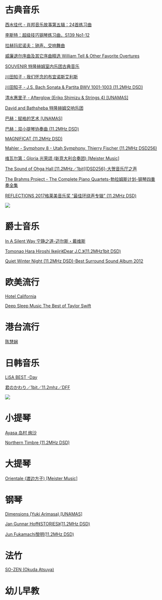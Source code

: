 # 古典音乐

[西水佳代 - 肖邦音乐故事第五辑：24首练习曲](https://pan.baidu.com/s/1Gst9M4BC2u4EblsDq5Mjng)

[李斯特：超级技巧钢琴练习曲，S139 No1-12](https://pan.baidu.com/s/16WXtJzAwcONSOuPq5w8Eiw)

[拉赫玛尼诺夫：钟声、交响舞曲](https://pan.baidu.com/s/1f8MnUtEBBTKFvTrPZcXIzQ)

[威廉退尔序曲及其它序曲精选 William Tell & Other Favorite Overtures](https://pan.baidu.com/s/1PDeyTtcf44-d5RTotp72wg)

[SOUVENIR 特隆赫姆室内乐团古典音乐](https://pan.baidu.com/s/1pWRzEO1e4y65K2QSenX9OA)

[川田知子 - 我们怀念的布宜诺斯艾利斯](https://pan.baidu.com/s/1Q0YnDokWaJVaNWDGrHqAlA)

[川田知子 - J.S. Bach Sonata & Partita BWV 1001-1003 (11.2MHz DSD)](https://pan.baidu.com/s/1ZKNLV-3I_DjjumhkOr9B2A)

[清水惠里子  -  Afterglow (Eriko Shimizu & Strings 4) [UNAMAS]](https://pan.baidu.com/s/1D17883lB-sXHwUK5oXvfCw)

[David and Bathsheba 特隆赫姆交响乐团](https://pan.baidu.com/s/1f7m8YD1kGieDCRRmq_DEGg)

[巴赫：赋格的艺术 [UNAMAS]](https://pan.baidu.com/s/1gKYkOnMcRjnCHa_hE55-pQ)

[巴赫：双小提琴协奏曲 (11.2MHz DSD)](https://pan.baidu.com/s/105qxmp1gWw0zrxXpBaWWgA)

[MAGNIFICAT (11.2MHz DSD)](https://pan.baidu.com/s/1agZVTA-6aqKDNWkhP-FWvg)

[Mahler - Symphony 8 - Utah Symphony, Thierry Fischer (11.2MHz DSD256)](https://pan.baidu.com/s/1pMB5xEnXG_QheUGe5cMUaQ)

[维瓦尔第：Gloria 光荣颂 (新意大利合奏团) [Meister Music]](https://pan.baidu.com/s/14J8b3iFDGYh3fwv-edPEYg)

[The Sound of Ohga Hall [11.2MHz／1bit][DSD256]-大贺音乐厅之声](https://pan.baidu.com/s/1SAiSCFr_qzeg8TeFwcDO1Q)

[The Brahms Project - The Complete Piano Quartets-勃拉姆斯计划-钢琴四重奏全集](https://pan.baidu.com/s/1Vv8WmSHMLNjdtXgFi6kV4g)

[REFLECTIONS 2017格莱美音乐奖 “最佳环绕声专辑” (11.2MHz DSD)](https://pan.baidu.com/s/1iobGj4uqAmMfXCam6FDlYw)

![](https://i.loli.net/2019/09/28/kaAO27hRQNv8quS.jpg)


# 爵士音乐

[In A Silent Way 宁静之道-迈尔斯・戴维斯](https://pan.baidu.com/s/1lsou4E_h2lj2IVSuEeOtCQ)

[Tomonao Hara Hiroshi Ikejiri《Dear J.C.》(11.2MHz1bit DSD)](https://pan.baidu.com/s/19Ee1wPjbnZrm7sEkBWJSZA)

[Quiet Winter Night (11.2MHz DSD)-Best Surround Sound Album 2012](https://pan.baidu.com/s/1XnZWT2J8TUa3uuSVjFlS2g)

# 欧美流行

[Hotel California](https://pan.baidu.com/s/1XVwVaHNTgvjq_wWy-NldnA)

[Deep Sleep Music The Best of Taylor Swift](https://pan.baidu.com/s/1krKUDZlM7f-G3eOMcJfwEQ)

# 港台流行

[陈慧娴](https://pan.baidu.com/s/1XRJJYuXnfD-pOWmH2-hAMg)

# 日韩音乐

[LiSA BEST -Day](https://pan.baidu.com/s/1z0QBtI3CeEbcaWxQM6CvOg)

[君のかわり／1bit／11.2mhz／DFF](https://pan.baidu.com/s/16bPtKKIo7vIDRm2lpmhSLA)

![](https://i.loli.net/2019/09/28/MX458purPfNQtcv.jpg)

# 小提琴

[Ayasa 岛村 绚沙](https://pan.baidu.com/s/1X4kWTyesE6XSjq9tINbEFw)

[Northern Timbre (11.2MHz DSD)](https://pan.baidu.com/s/1eiEDtk3Io4hMxfz5rbdxlQ)

# 大提琴

[Orientale (渡边方子) [Meister Music]](https://pan.baidu.com/s/1slsSU7Rf0D3uh2ofe-e4Hw)



# 钢琴

[Dimensions (Yuki Arimasa) [UNAMAS]](https://pan.baidu.com/s/1uTr2abIO8ZBx-mAxAxFCpw)

[Jan Gunnar Hoff《STORIES》(11.2MHz DSD)](https://pan.baidu.com/s/19IokOpTCjckgTLH__WKDgw)

[Jun Fukamachi黎明(11.2MHz DSD)](https://pan.baidu.com/s/1_NVoigU8NZu1kr6tpoFQ4g)

# 法竹

[SO-ZEN (Okuda Atsuya)](https://pan.baidu.com/s/1y6fwmUKiUszmai_Nmo1CQA)

# 幼儿早教



